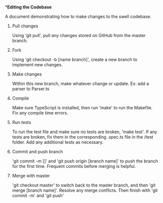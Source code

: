  ***Editing the Codebase**

A document demonstrating how to make changes to the swell codebase.

1. Pull changes
    
    Using 'git pull', pull any changes stored on GitHub from the master branch.
2. Fork
    
    Using 'git checkout -b [name branch]', create a new branch to implement new changes.
3. Make changes

    Within this new branch, make whatever change or update. Ex: add a parser to Parser.ts
4. Compile

    Make sure TypeScript is installed, then run 'make' to run the Makefile. Fix any compile time errors.
5. Run tests

    To run the test file and make sure no tests are broken, 'make test'. If any tests are broken, fix them in the corresponding .spec.ts file in the /test folder. Add any additional tests as necessary. 
6. Commit and push branch

    'git commit -m []' and 'git push origin [branch name]' to push the branch for the first time. Frequent commits before merging is helpful. 
7. Merge with master

    'git checkout master' to switch back to the master branch, and then 'git merge [branch name]'. Resolve any merge conflicts. Then finish with 'git commit -m' and 'git push'
